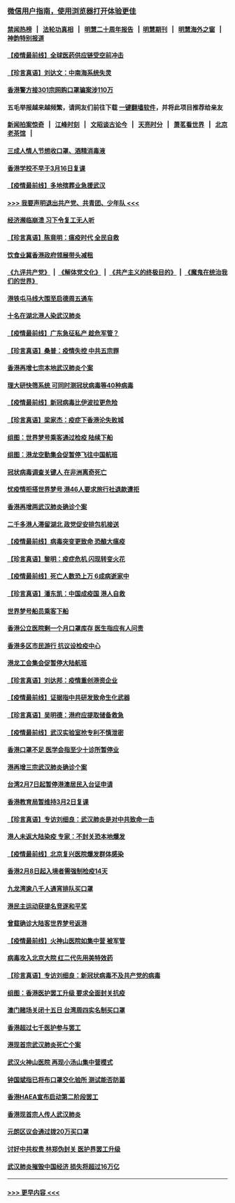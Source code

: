 ### [微信用户指南，使用浏览器打开体验更佳](https://github.com/gfw-breaker/banned-news1/blob/master/indexes/wechat-guide.md?t=0)
#### [禁闻热榜](热点新闻.md?t=0)  &nbsp;&nbsp;|&nbsp;&nbsp; [法轮功真相](https://github.com/gfw-breaker/truth/blob/master/README.md?t=0) &nbsp;&nbsp;|&nbsp;&nbsp; [明慧二十周年报告](https://github.com/gfw-breaker/mh-reports/blob/master/README.md?t=0) &nbsp;&nbsp;|&nbsp;&nbsp;[明慧期刊](https://github.com/gfw-breaker/mh-qikan) &nbsp;&nbsp;|&nbsp;&nbsp; [明慧海外之窗](https://github.com/gfw-breaker/mh-news/blob/master/README.md?t=0) &nbsp;&nbsp;|&nbsp;&nbsp; [神韵特别报道](https://github.com/gfw-breaker/mh-news/blob/master/shenyun.md?t=0)
#### [【疫情最前线】全球医药供应链受空前冲击](../pages/nsc415/n11869614.md?t=02151922) 
#### [【珍言真语】刘达文：中南海系统失灵](../pages/nsc415/n11869465.md?t=02151922) 
#### [香港警方接301宗网购口罩骗案涉110万](../pages/nsc415/n11867572.md?t=02151922) 
#### 五毛举报越来越频繁，请网友们前往下载 [一键翻墙软件](https://github.com/gfw-breaker/ssr-accounts)，并将此项目推荐给亲友
#### [新闻拍案惊奇](https://github.com/gfw-breaker/banned-news1/blob/master/pages/link4.md) &nbsp;&nbsp;|&nbsp;&nbsp; [江峰时刻](https://github.com/gfw-breaker/banned-news1/blob/master/pages/link4.md) &nbsp;&nbsp;|&nbsp;&nbsp; [文昭谈古论今](https://github.com/gfw-breaker/banned-news1/blob/master/pages/link4.md) &nbsp;&nbsp;|&nbsp;&nbsp; [天亮时分](https://github.com/gfw-breaker/banned-news1/blob/master/pages/link4.md) &nbsp;&nbsp;|&nbsp;&nbsp; [萧茗看世界](https://github.com/gfw-breaker/banned-news1/blob/master/pages/link4.md) &nbsp;&nbsp;|&nbsp;&nbsp; [北京老茶馆](https://github.com/gfw-breaker/banned-news1/blob/master/pages/link4.md) &nbsp;&nbsp;|&nbsp;&nbsp; 
#### [三成人情人节想收口罩、酒精消毒液](../pages/nsc415/n11867523.md?t=02151922) 
#### [香港学校不早于3月16日复课](../pages/nsc415/n11867498.md?t=02151922) 
#### [【疫情最前线】多地殡葬业急援武汉](../pages/nsc415/n11866914.md?t=02151922) 
#### [>>> 我要声明退出共产党、共青团、少年队 <<<](https://github.com/begood0513/goodnews/blob/master/quit/letter.md) 
#### [经济濒临崩溃 习下令复工无人听](../pages/nsc415/n11867269.md?t=02151922) 
#### [【珍言真语】陈竟明：瘟疫时代 全民自救](../pages/nsc415/n11866765.md?t=02151922) 
#### [饮食业冀香港政府领展带头减租](../pages/nsc415/n11864876.md?t=02151922) 
#### [《九评共产党》](https://github.com/begood0513/9ping.md/blob/master/README.md) &nbsp;|&nbsp; [《解体党文化》](../../../../jtdwh.md/blob/master/README.md)  &nbsp;|&nbsp; [《共产主义的终极目的》](../../../../gczydzjmd.md/blob/master/README.md) &nbsp;|&nbsp; [《魔鬼在统治我们的世界》](../../../../mgztzwmdsj.md/blob/master/README.md) 
#### [港铁屯马线大围至启德周五通车](../pages/nsc415/n11864842.md?t=02151922) 
#### [十名在湖北港人染武汉肺炎](../pages/nsc415/n11864807.md?t=02151922) 
#### [【疫情最前线】广东急征私产 趁危军管？](../pages/nsc415/n11864205.md?t=02151922) 
#### [【珍言真语】桑普：疫情失控 中共五宗罪](../pages/nsc415/n11864157.md?t=02151922) 
#### [香港再增七宗本地武汉肺炎个案](../pages/nsc415/n11862405.md?t=02151922) 
#### [理大研快筛系统 可同时测冠状病毒等40种病毒](../pages/nsc415/n11862376.md?t=02151922) 
#### [【疫情最前线】新冠病毒比伊波拉更危险](../pages/nsc415/n11862199.md?t=02151922) 
#### [【珍言真语】梁家杰：疫症下香港沦失败城](../pages/nsc415/n11861588.md?t=02151922) 
#### [组图：世界梦号乘客通过检疫 陆续下船](../pages/nsc415/n11858302.md?t=02151922) 
#### [组图：港龙空勤集会促暂停飞往中国航班](../pages/nsc415/n11858190.md?t=02151922) 
#### [冠状病毒调查关键人 在非洲离奇死亡](../pages/nsc415/n11859798.md?t=02151922) 
#### [忧疫情拒搭世界梦号 港46人要求旅行社退款遭拒](../pages/nsc415/n11859849.md?t=02151922) 
#### [香港再增两武汉肺炎确诊个案](../pages/nsc415/n11859833.md?t=02151922) 
#### [二千多港人滞留湖北 政党促安排包机接送](../pages/nsc415/n11859831.md?t=02151922) 
#### [【疫情最前线】病毒突变更致命 恐酿大瘟疫](../pages/nsc415/n11859604.md?t=02151922) 
#### [【珍言真语】黎明：疫症危机 闪现转变火花](../pages/nsc415/n11859199.md?t=02151922) 
#### [【疫情最前线】死亡人数恐上万 6成病逝家中](../pages/nsc415/n11856687.md?t=02151922) 
#### [【珍言真语】潘东凯：中国成疫国 港人自救](../pages/nsc415/n11856962.md?t=02151922) 
#### [世界梦号船员乘客下船](../pages/nsc415/n11856883.md?t=02151922) 
#### [香港公立医院剩一个月口罩库存 医生指应有人问责](../pages/nsc415/n11856875.md?t=02151922) 
#### [香港多区市民游行 抗议设检疫中心](../pages/nsc415/n11856866.md?t=02151922) 
#### [港龙工会集会促暂停大陆航班](../pages/nsc415/n11856840.md?t=02151922) 
#### [【珍言真语】刘达邦：疫情重创港资企业](../pages/nsc415/n11854274.md?t=02151922) 
#### [【疫情最前线】证据指中共研发致命生化武器](../pages/nsc415/n11853087.md?t=02151922) 
#### [【珍言真语】吴明德：港府应提取储备救急](../pages/nsc415/n11852734.md?t=02151922) 
#### [【疫情最前线】武汉实验室抢专利不慎泄密](../pages/nsc415/n11850310.md?t=02151922) 
#### [香港口罩不足 医学会指至少十诊所暂停业](../pages/nsc415/n11850301.md?t=02151922) 
#### [港再增三宗武汉肺炎确诊个案](../pages/nsc415/n11850328.md?t=02151922) 
#### [台湾2月7日起暂停港澳居民入台证申请](../pages/nsc415/n11850304.md?t=02151922) 
#### [香港教育局暂维持3月2日复课](../pages/nsc415/n11850260.md?t=02151922) 
#### [【珍言真语】专访刘细良：武汉肺炎是对中共致命一击](../pages/nsc415/n11849934.md?t=02151922) 
#### [港人未返大陆染疫 专家：不封关恐本地爆发](../pages/nsc415/n11848021.md?t=02151922) 
#### [【疫情最前线】北京复兴医院爆发群体感染](../pages/nsc415/n11847626.md?t=02151922) 
#### [香港2月8日起入境者需强制检疫14天](../pages/nsc415/n11847658.md?t=02151922) 
#### [九龙湾逾八千人通宵排队买口罩](../pages/nsc415/n11847647.md?t=02151922) 
#### [港民主运动获提名竞逐和平奖](../pages/nsc415/n11847633.md?t=02151922) 
#### [曾载确诊大陆客世界梦号返港](../pages/nsc415/n11847608.md?t=02151922) 
#### [【疫情最前线】火神山医院如集中营 被军管](../pages/nsc415/n11847524.md?t=02151922) 
#### [病毒攻入北京大院 红二代先用美特效药](../pages/nsc415/n11847427.md?t=02151922) 
#### [【珍言真语】专访刘细良：新冠状病毒不及共产党的病毒](../pages/nsc415/n11847164.md?t=02151922) 
#### [组图：香港医护罢工升级 要求全面封关抗疫](../pages/nsc415/n11844107.md?t=02151922) 
#### [澳门赌场关闭十五日 台湾周四实名制买口罩](../pages/nsc415/n11845083.md?t=02151922) 
#### [香港超过七千医护参与罢工](../pages/nsc415/n11845051.md?t=02151922) 
#### [港现首宗武汉肺炎死亡个案](../pages/nsc415/n11844998.md?t=02151922) 
#### [武汉火神山医院 再现小汤山集中营模式](../pages/nsc415/n11844763.md?t=02151922) 
#### [钟国斌指已将布口罩交化验所 测试能否防菌](../pages/nsc415/n11842783.md?t=02151922) 
#### [香港HAEA宣布启动第二阶段罢工](../pages/nsc415/n11842723.md?t=02151922) 
#### [香港现首宗人传人武汉肺炎](../pages/nsc415/n11842766.md?t=02151922) 
#### [元朗区议会通过拨20万买口罩](../pages/nsc415/n11842754.md?t=02151922) 
#### [讨好中共权贵 林郑伪封关 医护界罢工升级](../pages/nsc415/n11842359.md?t=02151922) 
#### [武汉肺炎摧毁中国经济 损失将超过16万亿](../pages/nsc415/n11839723.md?t=02151922) 

----
#### [ >>> 更早内容 <<< ](../indexes/nsc415-earlier.md)
